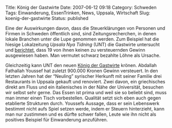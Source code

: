 Title: König der Gastwirte
Date: 2007-06-12 09:18
Category: Schweden
Tags: Einwanderung, EssenTrinken, News, Uppsala, Wirtschaft
Slug: koenig-der-gastwirte
Status: published

Eine der Auswirkungen davon, dass die Steuerklärungen von Personen und
Firmen in Schweden öffentlich sind, sind Zeitungsrecherchen, in denen
lokale Branchen unter die Lupe genommen werden. Zum Beispiel hat die
hiesige Lokalzeitung *Upsala Nya Tidning* (UNT) die Gastwirte untersucht
und
[berichtet](http://www2.unt.se/article/1,,MC=77-AV_ID=621381,00.html),
dass 19 von ihnen keinen zu versteuernden Gewinn ausgewiesen haben. Man
vermutet schwarz bezahlte Löhne als Ursache.

Gleichzeitig kann UNT den neuen [König der
Gastwirte](http://www2.unt.se/article/1,,MC=77-AV_ID=621524,00.html)
krönen. Abdallah Fathallah Youssef hat zuletzt 900.000 Kronen Gewinn
versteuert. In den letzten Jahren hat der “Neuling” syrischer Herkunft
mit seiner Familie drei Restaurants in Uppsala gekauft und renoviert.
Zwei davon, ein griechisches direkt am Fluss und ein italienisches in
der Nähe der Universität, besuchen wir selbst sehr gerne. Das Essen ist
prima und weil sie so beliebt sind, muss man immer einen Tisch
vorbestellen. Qualität setzt sich eben auch gegen etablierte Strukturen
durch. Youssefs Aussage, dass er sein Lebenswerk bestimmt nicht aufs
Spiel setzen werde, indem er Steuern hinterzieht, kann man nur zustimmen
und es dürfte schwer fallen, Leute wie ihn nicht als positives Beispiel
für Einwanderung anzuführen.


